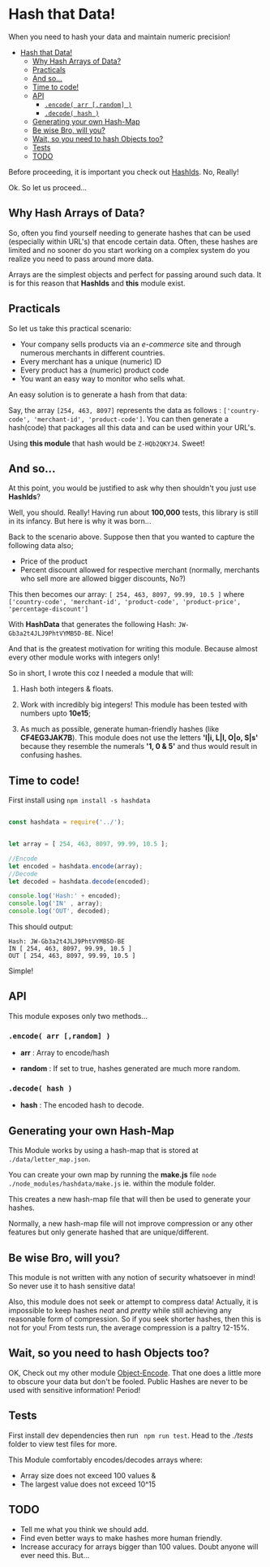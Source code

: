 # Hash that Data!
When you need to hash your data and maintain numeric precision!

<!-- TOC -->

- [Hash that Data!](#hash-that-data)
    - [Why Hash Arrays of Data?](#why-hash-arrays-of-data)
    - [Practicals](#practicals)
    - [And so...](#and-so)
    - [Time to code!](#time-to-code)
    - [API](#api)
        - [```.encode( arr [,random] )```](#encode-arr-random-)
        - [```.decode( hash )```](#decode-hash-)
    - [Generating your own Hash-Map](#generating-your-own-hash-map)
    - [Be wise Bro, will you?](#be-wise-bro-will-you)
    - [Wait, so you need to hash Objects too?](#wait-so-you-need-to-hash-objects-too)
    - [Tests](#tests)
    - [TODO](#todo)

<!-- /TOC -->

Before proceeding, it is important you check out [HashIds](https://www.npmjs.com/package/hashids). No, Really!

Ok. So let us proceed...

## Why Hash Arrays of Data?
So, often you find yourself needing to generate hashes that can be used (especially within URL's) that encode certain data. Often, these hashes are limited and no sooner do you start working on a complex system do you realize you need to pass around more data.

Arrays are the simplest objects and perfect for passing around such data. It is for this reason that **HashIds** and **this** module exist.

## Practicals

So let us take this practical scenario:
- Your company sells products via an *e-commerce* site and through numerous merchants in different countries.
- Every merchant has a unique (numeric) ID
- Every product has a (numeric) product code
- You want an easy way to monitor who sells what.

An easy solution is to generate a hash from that data:

Say, the array ```[254, 463, 8097]``` represents the data as follows : ```['country-code', 'merchant-id', 'product-code']```. You can then generate a hash(code) that packages all this data and can be used within your URL's.

Using **this module** that hash would be ```Z-HQb2QKYJ4```. Sweet!

## And so...

At this point, you would be justified to ask why then shouldn't you just use **HashIds**?

Well, you should. Really! Having run about **100,000** tests, this library is still in its infancy. But here is why it was born...

Back to the scenario above. Suppose then that you wanted to capture the following data also;

- Price of the product
- Percent discount allowed for respective merchant (normally, merchants who sell more are allowed bigger discounts, No?)

This then becomes our array: ```[ 254, 463, 8097, 99.99, 10.5 ]``` where ```['country-code', 'merchant-id', 'product-code', 'product-price', 'percentage-discount']```

With **HashData** that generates the following Hash: ```JW-Gb3a2t4JLJ9PhtVYMB5D-BE```. Nice!

And that is the greatest motivation for writing this module. Because almost every other module works with integers only!

So in short, I wrote this coz I needed a module that will:

1. Hash both integers & floats.

2. Work with incredibly big integers! This module has been tested with numbers upto **10e15**;

3. As much as possible, generate human-friendly hashes (like **CF4EG3JAK7B**). This module does not use the letters **'I|i, L|l, O|o, S|s'** because they resemble the numerals **'1, 0 & 5'** and thus would result in confusing hashes. 

## Time to code!

First install using ```npm install -s hashdata```

```javascript 

const hashdata = require('../');


let array = [ 254, 463, 8097, 99.99, 10.5 ];

//Encode
let encoded = hashdata.encode(array);
//Decode
let decoded = hashdata.decode(encoded);

console.log('Hash:' + encoded);
console.log('IN' , array);
console.log('OUT', decoded);

```

This should output: 

```
Hash: JW-Gb3a2t4JLJ9PhtVYMB5D-BE
IN [ 254, 463, 8097, 99.99, 10.5 ]
OUT [ 254, 463, 8097, 99.99, 10.5 ]
```
Simple!

## API
This module exposes only two methods...

### ```.encode( arr [,random] )```
- **arr** : Array to encode/hash

- **random** : If set to true, hashes generated are much more random. 

### ```.decode( hash )```
- **hash** : The encoded hash to decode.

## Generating your own Hash-Map
This Module works by using a hash-map that is stored at ```./data/letter_map.json```.

You can create your own map by running the **make.js** file ```node ./node_modules/hashdata/make.js``` ie. within the module folder.

This creates a new hash-map file that will then be used to generate your hashes.

Normally, a new hash-map file will not improve compression or any other features but only generate hashed that are unique/different.

## Be wise Bro, will you?
This module is not written with any notion of security whatsoever in mind! So never use it to hash sensitive data!

Also, this module does not seek or attempt to compress data! Actually, it is impossible to keep hashes *neat* and *pretty* while still achieving any reasonable form of compression. So if you seek shorter hashes, then this is not for you! From tests run, the average compression is a paltry 12-15%. 

## Wait, so you need to hash Objects too?
OK, Check out my other module [Object-Encode](https://www.npmjs.com/package/object-encode/). That one does a little more to obscure your data but don't be fooled. Public Hashes are never to be used with sensitive information! Period!

## Tests 
First install dev dependencies then run ``` npm run test```. Head to the *./tests* folder to view test files for more.

This Module comfortably encodes/decodes arrays where:
- Array size does not exceed 100 values &
- The largest value does not exceed 10^15


## TODO
- Tell me what you think we should add.
- Find even better ways to make hashes more human friendly.
- Increase accuracy for arrays bigger than 100 values. Doubt anyone will ever need this. But...



